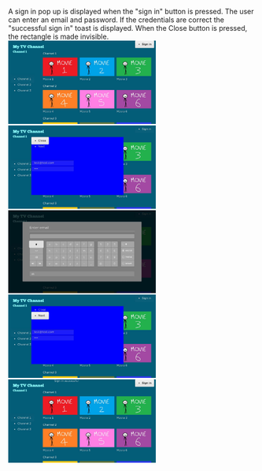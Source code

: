 A sign in pop up is displayed when the "sign in" button is pressed. The user can enter an email and password. If the credentials are correct the "successful sign in" toast is displayed. When the Close button is pressed, the rectangle is made invisible.
<br>
<img src="dev.jpg" width=300><br>
<img src="dev (1).jpg" width=300><br>
<img src="dev (2).jpg" width=300><br>
<img src="dev (3).jpg" width=300><br>
<img src="dev (4).jpg" width=300><br>